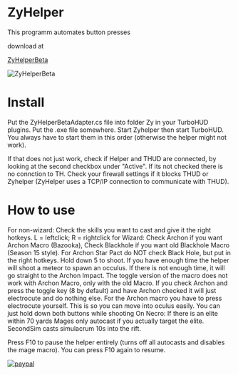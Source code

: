 # ZyHelper
This programm automates button presses

download at

[ZyHelperBeta](https://github.com/ZyRaNex/ZyHelper/releases)

![ZyHelperBeta](https://i.imgur.com/Nn8sfdg.png)

# Install
Put the ZyHelperBetaAdapter.cs file into folder Zy in your TurboHUD plugins.
Put the .exe file somewhere.
Start Zyhelper then start TurboHUD. You always have to start them in this order (otherwise the helper might not work).

If that does not just work, check if Helper and THUD are connected, by looking at the second checkbox under "Active".
If its not checked there is no connction to TH. Check your firewall settings if it blocks THUD or Zyhelper (ZyHelper uses a TCP/IP connection to communicate with THUD).

# How to use
For non-wizard:
Check the skills you want to cast and give it the right hotkeys. L = leftclick; R = rightclick
for Wizard:
Check Archon if you want Archon Macro (Bazooka), Check Blackhole if you want old Blackhole Macro (Season 15 style). 
For Archon Star Pact do NOT check Black Hole, but put in the right hotkeys.
Hold down 5 to shoot. If you have enough time the helper will shoot a meteor to spawn an occulus. If there is not enough time, it will go straight to the Archon Impact.
The toggle version of the macro does not work with Archon Macro, only with the old Macro. 
If you check Archon and press the toggle key (8 by default) and have Archon checked it will just electrocute and do nothing else. 
For the Archon macro you have to press electrocute yourself. This is so you can move into oculus easily. You can just hold down both buttons while shooting
On Necro:
If there is an elite within 70 yards Mages only autocast if you actually target the elite. 
SecondSim casts simulacrum 10s into the rift.

Press F10 to pause the helper entirely (turns off all autocasts and disables the mage macro). You can press F10 again to resume.

[![paypal](https://www.paypalobjects.com/en_US/i/btn/btn_donateCC_LG.gif)](https://www.paypal.com/cgi-bin/webscr?cmd=_s-xclick&hosted_button_id=X3F8VW4Q54LX4)
